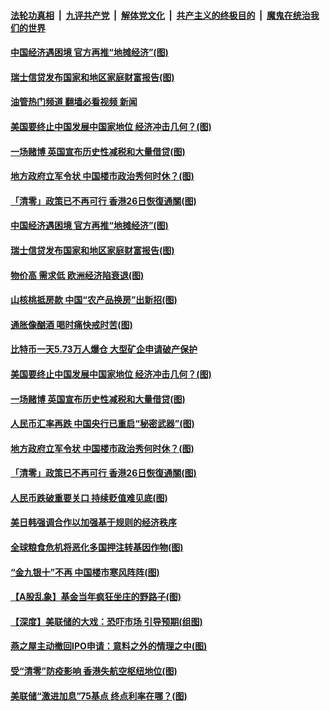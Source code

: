 ####  [法轮功真相](../../../../basic/blob/master/README.md?t=09260331) &nbsp;|&nbsp; [九评共产党](../../../../9ping.md/blob/master/README.md?t=09260331) &nbsp;|&nbsp; [解体党文化](../../../../jtdwh.md/blob/master/README.md?t=09260331)  &nbsp;|&nbsp; [共产主义的终极目的](../../../../gczydzjmd.md/blob/master/README.md?t=09260331) &nbsp;|&nbsp; [魔鬼在统治我们的世界](../../../../mgztzwmdsj.md/blob/master/README.md?t=09260331) 

#### [中国经济遇困境 官方再推“地摊经济”(图)](../pages/p5/1017479.md?t=09260331) 

#### [瑞士信贷发布国家和地区家庭财富报告(图)](../pages/p5/1017483.md?t=09260331) 

#### [油管热门频道 翻墙必看视频 新闻](http://136.244.67.144:81/youtube.html?09260331)

#### [美国要终止中国发展中国家地位 经济冲击几何？(图)](../pages/p5/1017473.md?t=09260331) 

#### [一场赌博 英国宣布历史性减税和大量借贷(图)](../pages/p5/1017426.md?t=09260331) 

#### [地方政府立军令状 中国楼市政治秀何时休？(图)](../pages/p5/1017394.md?t=09260331) 

#### [「清零」政策已不再可行 香港26日恢復通關(图)](../pages/p5/1017429.md?t=09260331) 

#### [中国经济遇困境 官方再推“地摊经济”(图)](../pages/p5/1017479.md?t=09260331) 

#### [瑞士信贷发布国家和地区家庭财富报告(图)](../pages/p5/1017483.md?t=09260331) 

#### [物价高 需求低 欧洲经济陷衰退(图)](../pages/p5/1017499.md?t=09260331) 

#### [山核桃抵房款 中国“农产品换房”出新招(图)](../pages/p5/1017498.md?t=09260331) 

#### [通胀像酗酒 喝时痛快戒时苦(图)](../pages/p5/1017497.md?t=09260331) 

#### [比特币一天5.73万人爆仓 大型矿企申请破产保护](../pages/p5/1017486.md?t=09260331) 

#### [美国要终止中国发展中国家地位 经济冲击几何？(图)](../pages/p5/1017473.md?t=09260331) 

#### [一场赌博 英国宣布历史性减税和大量借贷(图)](../pages/p5/1017426.md?t=09260331) 

#### [人民币汇率再跌 中国央行已重启“秘密武器”(图)](../pages/p5/1017404.md?t=09260331) 

#### [地方政府立军令状 中国楼市政治秀何时休？(图)](../pages/p5/1017394.md?t=09260331) 

#### [「清零」政策已不再可行 香港26日恢復通關(图)](../pages/p5/1017429.md?t=09260331) 

#### [人民币跌破重要关口 持续贬值难见底(图)](../pages/p5/1017427.md?t=09260331) 

#### [美日韩强调合作以加强基于规则的经济秩序](../pages/p5/1017405.md?t=09260331) 

#### [全球粮食危机将恶化多国押注转基因作物(图)](../pages/p5/1017391.md?t=09260331) 

#### [“金九银十”不再 中国楼市寒风阵阵(图)](../pages/p5/1017346.md?t=09260331) 

#### [【A股乱象】基金当年疯狂坐庄的野路子(图)](../pages/p5/1017355.md?t=09260331) 

#### [【深度】美联储的大戏：恐吓市场 引导预期(组图)](../pages/p5/1017353.md?t=09260331) 

#### [燕之屋主动撤回IPO申请：意料之外的情理之中(图)](../pages/p5/1017349.md?t=09260331) 

#### [受“清零”防疫影响 香港失航空枢纽地位(图)](../pages/p5/1017348.md?t=09260331) 

#### [美联储“激进加息”75基点 终点利率在哪？(图)](../pages/p5/1017345.md?t=09260331) 

<img src='http://gfw-breaker.win/goodnews/indexes/p5.md' width='0px' height='0px'/>
